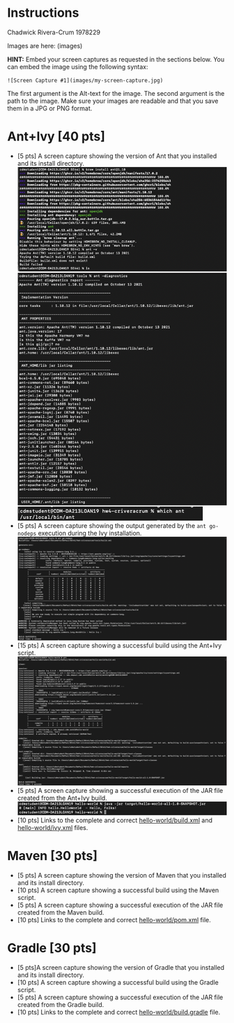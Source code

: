 # Instructions
Chadwick Rivera-Crum 1978229

Images are here: (images)

**HINT:** Embed your screen captures as requested in the sections below. You can embed the image using the following syntax:

```
![Screen Capture #1](images/my-screen-capture.jpg)
```

The first argument is the Alt-text for the image. The second argument is the path to the image. Make sure your images are readable and that you save them in a JPG or PNG format.

# Ant+Ivy [40 pts]
- [5 pts] A screen capture showing the version of Ant that you installed and its install directory.
![Ant install1](images/ant-install-1.png)
![Ant install1](images/ant-install-2.png)
![Ant install1](images/ant-install-3.png)
- [5 pts] A screen capture showing the output generated by the `ant go-nodeps` execution during the Ivy installation.
![ant go-nodeps](images/ant_go-nodeps.png)
- [15 pts] A screen capture showing a successful build using the Ant+Ivy script.
![Ant+Ivy script](images/ant-ivy-build-success.png)
- [5 pts] A screen capture showing a successful execution of the JAR file created from the Ant+Ivy build.
![execution of the JAR file ](images/ant-JAR-execution.png)
- [10 pts] Links to the complete and correct [hello-world/build.xml](hello-world/build.xml) and [hello-world/ivy.xml](hello-world/ivy.xml) files.

# Maven [30 pts]
- [5 pts] A screen capture showing the version of Maven that you installed and its install directory.
- [10 pts] A screen capture showing a successful build using the Maven script.
- [5 pts] A screen capture showing a successful execution of the JAR file created from the Maven build.
- [10 pts] Links to the complete and correct [hello-world/pom.xml](hello-world/pom.xml) file.

# Gradle [30 pts]
- [5 pts]A screen capture showing the version of Gradle that you installed and its install directory.
- [10 pts] A screen capture showing a successful build using the Gradle script.
- [5 pts] A screen capture showing a successful execution of the JAR file created from the Gradle build.
- [10 pts] Links to the complete and correct [hello-world/build.gradle](hello-world/build.gradle) file.
